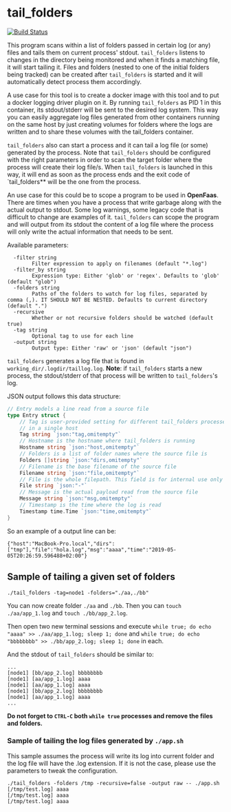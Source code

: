 # tail_folders

[![Build Status](https://travis-ci.org/oscar-martin/tail_folders.svg?branch=master)](https://travis-ci.org/oscar-martin/tail_folders)

This program scans within a list of folders passed in certain log (or any) files and tails them on current process' stdout. `tail_folders` listens to changes in the directory being monitored and when it finds a matching file, it will start tailing it. Files and folders (nested to one of the initial folders being tracked) can be created after `tail_folders` is started and it will automatically detect process them accordingly.

A use case for this tool is to create a docker image with this tool and to put a docker logging driver plugin on it. By running `tail_folders` as PID 1 in this container, its stdout/stderr will be sent to the desired log system. This way you can easily aggregate log files generated from other containers running on the same host by just creating volumes for folders where the logs are written and to share these volumes with the tail_folders container.

`tail_folders` also can start a process and it can tail a log file (or some) generated by the process. Note that `tail_folders` should be configured with the right parameters in order to scan the target folder where the process will create their log file/s. When `tail_folders` is launched in this way, it will end as soon as the process ends and the exit code of `tail_folders\*\* will be the one from the process.

An use case for this could be to scope a program to be used in **OpenFaas**. There are times when you have a process that write garbage along with the actual output to stdout. Some log warnings, some legacy code that is difficult to change are examples of it. `tail_folders` can scope the program and will output from its stdout the content of a log file where the process will only write the actual information that needs to be sent.

Available parameters:

```shell
  -filter string
    	Filter expression to apply on filenames (default "*.log")
  -filter_by string
    	Expression type: Either 'glob' or 'regex'. Defaults to 'glob' (default "glob")
  -folders string
    	Paths of the folders to watch for log files, separated by comma (,). IT SHOULD NOT BE NESTED. Defaults to current directory (default ".")
  -recursive
    	Whether or not recursive folders should be watched (default true)
  -tag string
    	Optional tag to use for each line
  -output string
        Output type: Either 'raw' or 'json' (default "json")
```

`tail_folders` generates a log file that is found in `working_dir/.logdir/taillog.log`. **Note**: if `tail_folders` starts a new process, the stdout/stderr of that process will be written to `tail_folders`'s log.

JSON output follows this data structure:

```go
// Entry models a line read from a source file
type Entry struct {
	// Tag is user-provided setting for different tail_folders processes running
	// in a single host
	Tag string `json:"tag,omitempty"`
	// Hostname is the hostname where tail_folders is running
	Hostname string `json:"host,omitempty"`
	// Folders is a list of folder names where the source file is
	Folders []string `json:"dirs,omitempty"`
	// Filename is the base filename of the source file
	Filename string `json:"file,omitempty"`
	// File is the whole filepath. This field is for internal use only
	File string `json:"-"`
	// Message is the actual payload read from the source file
	Message string `json:"msg,omitempty"`
	// Timestamp is the time where the log is read
	Timestamp time.Time `json:"time,omitempty"`
}
```

So an example of a output line can be:

```raw
{"host":"MacBook-Pro.local","dirs":["tmp"],"file":"hola.log","msg":"aaaa","time":"2019-05-05T20:26:59.596488+02:00"}
```

## Sample of tailing a given set of folders

```shell
./tail_folders -tag=node1 -folders="./aa,./bb"
```

You can now create folder `./aa` and `./bb`. Then you can `touch ./aa/app_1.log` and `touch ./bb/app_2.log`.

Then open two new terminal sessions and execute `while true; do echo "aaaa" >> ./aa/app_1.log; sleep 1; done` and `while true; do echo "bbbbbbbb" >> ./bb/app_2.log; sleep 1; done` in each.

And the stdout of `tail_folders` should be similar to:

```raw
...
[node1] [bb/app_2.log] bbbbbbbb
[node1] [aa/app_1.log] aaaa
[node1] [aa/app_1.log] aaaa
[node1] [bb/app_2.log] bbbbbbbb
[node1] [aa/app_1.log] aaaa
...
```

**Do not forget to `CTRL-C` both `while true` processes and remove the files and folders.**

### Sample of tailing the log files generated by `./app.sh`

This sample assumes the process will write its log into current folder and the log file will have the .log extension. If it is not the case, please use the parameters to tweak the configuration.

```shell
./tail_folders -folders /tmp -recursive=false -output raw -- ./app.sh
[/tmp/test.log] aaaa
[/tmp/test.log] aaaa
[/tmp/test.log] aaaa
```
